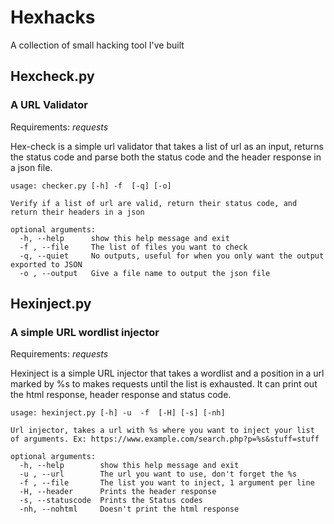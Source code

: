 # Hexhacks
A collection of small hacking tool I've built

## Hexcheck.py
### A URL Validator

Requirements: *requests*

Hex-check is a simple url validator that takes a list of url as an input, returns the status code and parse both the status code and the header response in a json file.

```
usage: checker.py [-h] -f  [-q] [-o]

Verify if a list of url are valid, return their status code, and return their headers in a json

optional arguments:
  -h, --help      show this help message and exit
  -f , --file     The list of files you want to check
  -q, --quiet     No outputs, useful for when you only want the output exported to JSON
  -o , --output   Give a file name to output the json file
```
## Hexinject.py
### A simple URL wordlist injector

Requirements: *requests*

Hexinject is a simple URL injector that takes a wordlist and a position in a url marked by %s to makes requests until the list is exhausted. It can print out the html response, header response and status code.

```
usage: hexinject.py [-h] -u  -f  [-H] [-s] [-nh]

Url injector, takes a url with %s where you want to inject your list of arguments. Ex: https://www.example.com/search.php?p=%s&stuff=stuff

optional arguments:
  -h, --help        show this help message and exit
  -u , --url        The url you want to use, don't forget the %s
  -f , --file       The list you want to inject, 1 argument per line
  -H, --header      Prints the header response
  -s, --statuscode  Prints the Status codes
  -nh, --nohtml     Doesn't print the html response
```
